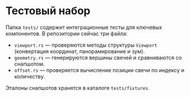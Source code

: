 # Тестовый набор

Папка `tests/` содержит интеграционные тесты для ключевых компонентов.
В репозитории сейчас три файла:

- `viewport.rs` — проверяются методы структуры `Viewport` (конвертация координат, панорамирование и зум).
- `geometry.rs` — генерируются вершины свечей и сравниваются со снапшотом.
- `offset.rs` — проверяется вычисление позиции свечи по индексу и количеству.

Эталоны снапшотов хранятся в каталоге `tests/fixtures`.
